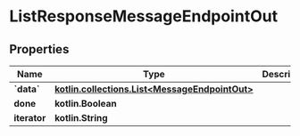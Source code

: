 
# ListResponseMessageEndpointOut

## Properties
Name | Type | Description | Notes
------------ | ------------- | ------------- | -------------
**&#x60;data&#x60;** | [**kotlin.collections.List&lt;MessageEndpointOut&gt;**](MessageEndpointOut.md) |  | 
**done** | **kotlin.Boolean** |  | 
**iterator** | **kotlin.String** |  |  [optional]



